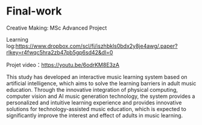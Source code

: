 # Final-work
Creative Making: MSc Advanced Project

Learning log:https://www.dropbox.com/scl/fi/iszhbkls0bdx2y8je4awg/.paper?rlkey=r4fwqc5hra2zb47pb5gp6sd42&dl=0

Projet video：https://youtu.be/6odrKM8E3zA

This study has developed an interactive music learning system based on artificial intelligence, which aims to solve the learning barriers in adult music education. Through the innovative integration of physical computing, computer vision and AI music generation technology, the system provides a personalized and intuitive learning experience and provides innovative solutions for technology-assisted music education, which is expected to significantly improve the interest and effect of adults in music learning.


